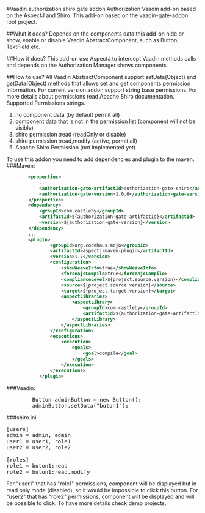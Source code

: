 #Vaadin authorization shiro gate addon
Authorization Vaadin add-on based on the AspectJ and Shiro. This add-on based on the vaadin-gate-addon root project. 

##What it does?
Depends on the components data this add-on hide or show, enable or disable Vaadin AbstractComponent, such as Button, TextField etc.

##How it does?
This add-on use AspectJ to intercept Vaadin methods calls and depends on the Authorization Manager shows components.

##How to use?
All Vaadin AbstractComponent support setData(Object) and getData(Object) methods that allows set and get components  permission information. For current version addon support string base permissions. For more details about permissions read Apache Shiro documentation.  
Supported Permissions strings.
1. no component data (by default permit all)
2. component data that is not in the permission list (component will not be visible)
3. shiro permission :read (readOnly or disable)
4. shiro permission :read,modify (active, permit all)
5. Apache Shiro Permission (not implemented yet)

To use this addon you need to add dependencies and plugin to the maven.
###Maven:
```xml
		<properties>
			...
			<authorization-gate-artifactId>authorization-gate-shiro</authorization-gate-artifactId>
			<authorization-gate-version>1.0.0</authorization-gate-version>
		</properties>
		<dependency>
			<groupId>com.castleby</groupId>
			<artifactId>${authorization-gate-artifactId}</artifactId>
			<version>${authorization-gate-version}</version>
		</dependency>
		...
		<plugin>
				<groupId>org.codehaus.mojo</groupId>
				<artifactId>aspectj-maven-plugin</artifactId>
				<version>1.7</version>
				<configuration>
					<showWeaveInfo>true</showWeaveInfo>
					<forceAjcCompile>true</forceAjcCompile>
					<complianceLevel>${project.source.version}</complianceLevel>
					<source>${project.source.version}</source>
					<target>${project.target.version}</target>
					<aspectLibraries>
						<aspectLibrary>
							<groupId>com.castleby</groupId>
							<artifactId>${authorization-gate-artifactId}</artifactId>
						</aspectLibrary>
					</aspectLibraries>
				</configuration>
				<executions>
					<execution>
						<goals>
							<goal>compile</goal>
						</goals>
					</execution>
				</executions>
			</plugin>
```
###Vaadin:
<pre>
        Button adminButton = new Button();
        adminButton.setData("buton1");
</pre>  

###shiro.ini
<pre>
[users]
admin = admin, admin
user1 = user1, role1
user2 = user2, role2

[roles]
role1 = buton1:read
role2 = buton1:read,modify
</pre>

For "user1" that has "role1" permissions, component will be displayed but in read only mode (disabled), so it would be impossible to click this button.
For "user2" that has "role2" permissions, component will be displayed and will be possible to click.
To have more details check demo projects.
